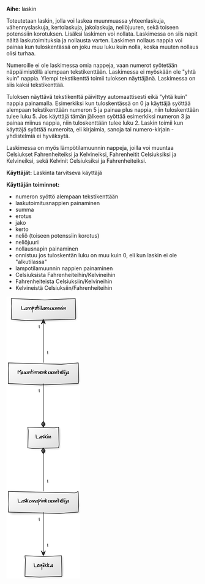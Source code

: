 **Aihe:** laskin 

Toteutetaan laskin, jolla voi laskea muunmuassa yhteenlaskuja, vähennyslaskuja, kertolaskuja, jakolaskuja, neliöjuuren, sekä toiseen potenssiin korotuksen. Lisäksi laskimen voi nollata. Laskimessa on siis napit näitä laskutoimituksia ja nollausta varten. Laskimen nollaus nappia voi painaa kun tuloskentässä on joku muu luku kuin nolla, koska muuten nollaus olisi turhaa.

Numeroille ei ole laskimessa omia nappeja, vaan numerot syötetään näppäimistöllä alempaan tekstikenttään. Laskimessa ei myöskään ole "yhtä kuin" nappia. Ylempi tekstikenttä toimii tuloksen näyttäjänä. Laskimessa on siis kaksi tekstikenttää. 

Tuloksen näyttävä tekstikenttä päivittyy automaattisesti eikä "yhtä kuin" nappia painamalla. Esimerkiksi kun tuloskentässä on 0 ja käyttäjä syöttää alempaan tekstikenttään numeron 5 ja painaa plus nappia, niin tuloskenttään tulee luku 5. Jos käyttäjä tämän jälkeen syöttää esimerkiksi numeron 3 ja painaa miinus nappia, niin tuloskenttään tulee luku 2. Laskin toimii kun käyttäjä syöttää numeroita, eli kirjaimia, sanoja tai numero-kirjain -yhdistelmiä ei hyväksytä.

Laskimessa on myös lämpötilamuunnin nappeja, joilla voi muuntaa Celsiukset Fahrenheiteiksi ja Kelvineiksi, Fahrenheitit Celsiuksiksi ja Kelvineiksi, sekä Kelvinit Celsiuksiksi ja Fahrenheiteiksi.

**Käyttäjät:** Laskinta tarvitseva käyttäjä

**Käyttäjän toiminnot:**

* numeron syöttö alempaan tekstikenttään
* laskutoimitusnappien painaminen
 * summa
 * erotus
 * jako
 * kerto
 * neliö (toiseen potenssiin korotus)
 * neliöjuuri
* nollausnapin painaminen
 * onnistuu jos tuloskentän luku on muu kuin 0, eli kun laskin ei ole "alkutilassa"
* lampotilamuunnin nappien painaminen
 * Celsiuksista Fahrenheiteihin/Kelvineihin
 * Fahrenheiteista Celsiuksiin/Kelvineihin
 * Kelvineistä Celsiuksiin/Fahrenheiteihin
 

 ![Luokkakaavio](muokattuLuokkaKaavio.png "Luokkakaavio")


